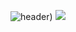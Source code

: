 ![header](https://capsule-render.vercel.app/api?type=waving&color=auto&text=HwangJaeYeon&animation=fadeIn&fontColor=73788A&fontSize=60&height=190))
<a target="_blank"><img src="https://img.shields.io/badge/뱃지레이블-배경색?style=social&logo=로고&logoColor=#61DAFB"/></a>
